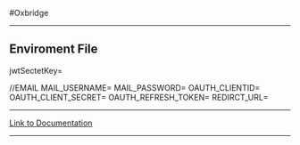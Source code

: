 #Oxbridge

-------------------------------------------------------------------
Enviroment File
----------------------------------------------------------------

jwtSectetKey=

//EMAIL
MAIL_USERNAME=
MAIL_PASSWORD=
OAUTH_CLIENTID=
OAUTH_CLIENT_SECRET=
OAUTH_REFRESH_TOKEN=
REDIRCT_URL=


-------------------
[Link to Documentation](https://docs.google.com/document/d/1i7ROGPdV98F_PqtCL5r01u1I3ncaTKW3sEjQPc1Q9P4/edit?usp=sharing)

-------------------
